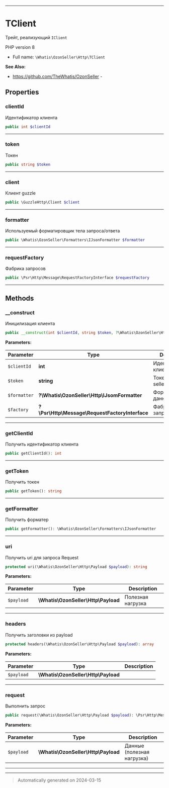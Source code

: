 ***

# TClient

Трейт, реализующий `IClient`

PHP version 8

* Full name: `\Whatis\OzonSeller\Http\TClient`

**See Also:**

* https://github.com/TheWhatis/OzonSeller - 



## Properties


### clientId

Идентификатор клиента

```php
public int $clientId
```






***

### token

Токен

```php
public string $token
```






***

### client

Клиент guzzle

```php
public \GuzzleHttp\Client $client
```






***

### formatter

Используемый форматировщик
тела запроса/ответа

```php
public \Whatis\OzonSeller\Formatters\IJsonFormatter $formatter
```






***

### requestFactory

Фабрика запросов

```php
public \Psr\Http\Message\RequestFactoryInterface $requestFactory
```






***

## Methods


### __construct

Иницилизация клиента

```php
public __construct(int $clientId, string $token, ?\Whatis\OzonSeller\Http\IJsomFormatter $formatter = null, ?\Psr\Http\Message\RequestFactoryInterface $factory = null): mixed
```








**Parameters:**

| Parameter | Type | Description |
|-----------|------|-------------|
| `$clientId` | **int** | Идентификатор клиента |
| `$token` | **string** | Токен ozon seller api |
| `$formatter` | **?\Whatis\OzonSeller\Http\IJsomFormatter** | Форматировщик данных |
| `$factory` | **?\Psr\Http\Message\RequestFactoryInterface** | Фабрика запросов |





***

### getClientId

Получить идентификатор клиента

```php
public getClientId(): int
```












***

### getToken

Получить токен

```php
public getToken(): string
```












***

### getFormatter

Получить форматер

```php
public getFormatter(): \Whatis\OzonSeller\Formatters\IJsonFormatter
```












***

### uri

Получить uri для запроса Request

```php
protected uri(\Whatis\OzonSeller\Http\Payload $payload): string
```








**Parameters:**

| Parameter | Type | Description |
|-----------|------|-------------|
| `$payload` | **\Whatis\OzonSeller\Http\Payload** | Полезная нагрузка |





***

### headers

Получить заголовки из payload

```php
protected headers(\Whatis\OzonSeller\Http\Payload $payload): array
```








**Parameters:**

| Parameter | Type | Description |
|-----------|------|-------------|
| `$payload` | **\Whatis\OzonSeller\Http\Payload** |  |





***

### request

Выполнить запрос

```php
public request(\Whatis\OzonSeller\Http\Payload $payload): \Psr\Http\Message\ResponseInterface
```








**Parameters:**

| Parameter | Type | Description |
|-----------|------|-------------|
| `$payload` | **\Whatis\OzonSeller\Http\Payload** | Данные (полезная нагрузка) |





***

***
> Automatically generated on 2024-03-15

